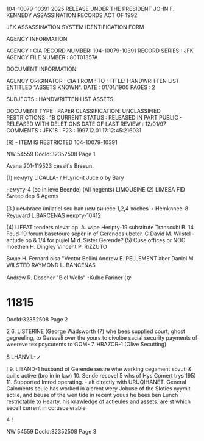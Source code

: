 104-10079-10391 2025 RELEASE UNDER THE PRESIDENT JOHN F. KENNEDY ASSASSINATION RECORDS ACT OF 1992

JFK ASSASSINATION SYSTEM
IDENTIFICATION FORM

AGENCY INFORMATION

AGENCY : CIA
RECORD NUMBER: 104-10079-10391
RECORD SERIES : JFK
AGENCY FILE NUMBER : 80T01357A

DOCUMENT INFORMATION

AGENCY ORIGINATOR : CIA
FROM :
TO :
TITLE: HANDWRITTEN LIST ENTITLED "ASSETS KNOWN".
DATE : 01/01/1900
PAGES : 2

SUBJECTS : HANDWRITTEN
LIST
ASSETS

DOCUMENT TYPE : PAPER
CLASSIFICATION: UNCLASSIFIED
RESTRICTIONS : 1B
CURRENT STATUS : RELEASED IN PART PUBLIC - RELEASED WITH DELETIONS
DATE OF LAST REVIEW : 12/01/97
COMMENTS : JFK18 : F23 : 1997.12.01.17:12:45:216031

[R] - ITEM IS RESTRICTED 104-10079-10391

NW 54559 DocId:32352508 Page 1

Avana 201-119523
cessit's Breeun.

(1) немуту
LICALLA- /
HLyric-it
Juce o
by Bary

немуту-4 (во in leve Beende) (All negents)
LIMOUSINE
(2) LIMESA FID Sweep dep
6 Agents

(3.) немbrace unilatiel seu ban
нем винесе 1,2,4 xoches
・Hemknnee-8 Reyuvard L.BARCENAS
некрту-10412

(4) LIFEAT tenders olevat op.
A. wipe Heripty-19 substitute Transcubi
B. 14 Feud-19 forum basetoure seper in of
Gerendes ubeter.
C David M. Wilstel - antude op & 1/4 for pujiel
M
d. Sister Gerende?
(5) Cuse offices or NOC
moethen H. Dingley
Vincent P. RiZZUTO

Више H. Fernard olsa "Vector Bellini
Andrew E. PELLEMENT aber
Daniel M. WILSTED
RAYMOND L. BANCENAS

Andrew R. Doscher "Biel Wells"
-Kulbe Fariner (か
# 11815

DocId:32352508 Page 2

2
6. LISTERINE (George Wadsworth (7)
whe bees supplied court, ghost gegreeling,
to Gereveli over the yours to civolbe
sacial security payments of weereve tex
poycurents to GOM-
7. HRAZOR-1 (Olive Secutting)

8 LHANVIL-ノ

!
9. LIBAND-1 husband of Gerende sestre whe warking
cegament sovuti & quille active (bro in in law)
10. Sende recovel 5 whs of Hys Comert trys 195)
11. Supported Imrod operating. - alt directly with URUQIHANET.
General Cainments
seule has worked in alerent wery
Jobuse of the Sloties nyymit actile, and
beuse of the
wen tide in recent youus he bees ben
Lunch restrictable to Hearty, his
krawledge of actieules and assets.
are st which secell current in coruscelerable

4
!

NW 54559 DocId:32352508 Page 3
